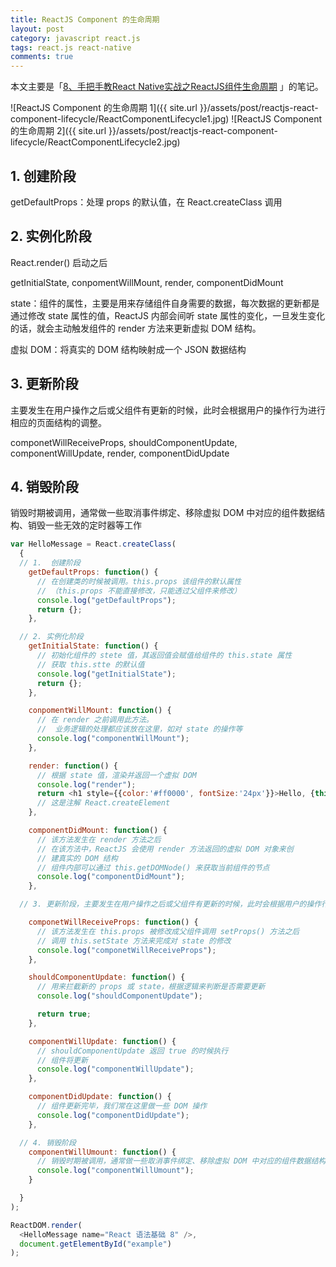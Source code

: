 ```yaml
---
title: ReactJS Component 的生命周期
layout: post
category: javascript react.js
tags: react.js react-native
comments: true
---
```


本文主要是「[8、手把手教React Native实战之ReactJS组件生命周期](https://www.youtube.com/watch?v=3Y5s_WGYi1Y) 」的笔记。

![ReactJS Component 的生命周期 1]({{ site.url }}/assets/post/reactjs-react-component-lifecycle/ReactComponentLifecycle1.jpg)
![ReactJS Component 的生命周期 2]({{ site.url }}/assets/post/reactjs-react-component-lifecycle/ReactComponentLifecycle2.jpg)

## 1. 创建阶段

getDefaultProps：处理 props 的默认值，在 React.createClass 调用

## 2. 实例化阶段

React.render(<HelloMessage />) 启动之后

getInitialState, conpomentWillMount, render, componentDidMount

state：组件的属性，主要是用来存储组件自身需要的数据，每次数据的更新都是通过修改 state 属性的值，ReactJS 内部会间听 state 属性的变化，一旦发生变化的话，就会主动触发组件的 render 方法来更新虚拟 DOM 结构。

虚拟 DOM：将真实的 DOM 结构映射成一个 JSON 数据结构

## 3. 更新阶段

主要发生在用户操作之后或父组件有更新的时候，此时会根据用户的操作行为进行相应的页面结构的调整。

componetWillReceiveProps, shouldComponentUpdate, componentWillUpdate, render, componentDidUpdate

## 4. 销毁阶段

销毁时期被调用，通常做一些取消事件绑定、移除虚拟 DOM 中对应的组件数据结构、销毁一些无效的定时器等工作

``` javascript
var HelloMessage = React.createClass(
  {
  // 1.  创建阶段
    getDefaultProps: function() {
      // 在创建类的时候被调用。this.props 该组件的默认属性
      // （this.props 不能直接修改，只能透过父组件来修改）
      console.log("getDefaultProps");
      return {};
    },

  // 2. 实例化阶段
    getInitialState: function() {
      // 初始化组件的 stete 值，其返回值会赋值给组件的 this.state 属性
      // 获取 this.stte 的默认值
      console.log("getInitialState");
      return {};
    },

    conpomentWillMount: function() {
      // 在 render 之前调用此方法。
      //  业务逻辑的处理都应该放在这里，如对 state 的操作等
      console.log("componentWillMount");
    },

    render: function() {
      // 根据 state 值，渲染并返回一个虚拟 DOM
      console.log("render");
      return <h1 style={{color:'#ff0000', fontSize:'24px'}}>Hello, {this.props.name}！我是东方耀</h1>;
      // 这是注解 React.createElement
    },

    componentDidMount: function() {
      // 该方法发生在 render 方法之后
      // 在该方法中，ReactJS 会使用 render 方法返回的虚拟 DOM 对象来创
      // 建真实的 DOM 结构
      // 组件内部可以通过 this.getDOMNode() 来获取当前组件的节点
      console.log("componentDidMount");
    },

  // 3. 更新阶段，主要发生在用户操作之后或父组件有更新的时候，此时会根据用户的操作行为进行相应的页面结构的调整

    componetWillReceiveProps: function() {
      // 该方法发生在 this.props 被修改成父组件调用 setProps() 方法之后
      // 调用 this.setState 方法来完成对 state 的修改
      console.log("componetWillReceiveProps");
    },

    shouldComponentUpdate: function() {
      // 用来拦截新的 props 或 state，根据逻辑来判断是否需要更新
      console.log("shouldComponentUpdate");

      return true;
    },

    componentWillUpdate: function() {
      // shouldComponentUpdate 返回 true 的时候执行
      // 组件将更新
      console.log("componentWillUpdate");
    },

    componentDidUpdate: function() {
      // 组件更新完毕，我们常在这里做一些 DOM 操作
      console.log("componentDidUpdate");
    },

  // 4. 销毁阶段
    componentWillUmount: function() {
      // 销毁时期被调用，通常做一些取消事件绑定、移除虚拟 DOM 中对应的组件数据结构、销毁一些无效的定时器等工作
      console.log("componentWillUmount");
    }

  }
);

ReactDOM.render(
  <HelloMessage name="React 语法基础 8" />,
  document.getElementById("example")
);
```
